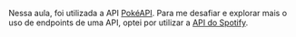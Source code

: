 Nessa aula, foi utilizada a API [PokéAPI](https://pokeapi.co/). Para me desafiar e explorar mais o uso de endpoints de uma API, optei por utilizar a [API do Spotify](https://developer.spotify.com/documentation/web-api).